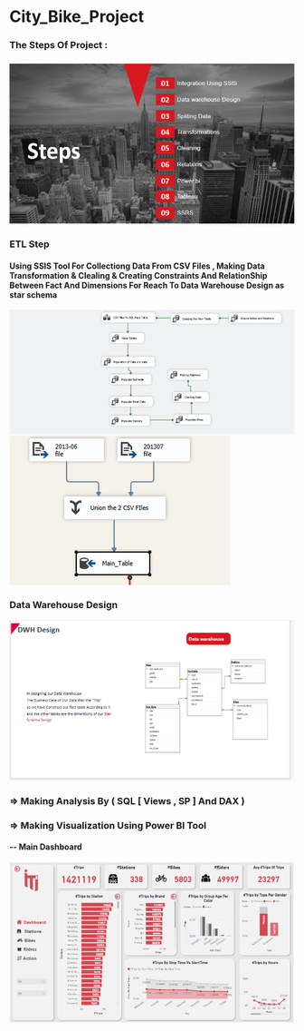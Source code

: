 # City_Bike_Project
### The Steps Of Project : 
###           
###         
![](ETL&SQL/steps.PNG)
### ETL Step 
#### Using SSIS Tool For Collectiong Data From CSV Files , Making Data Transformation & Clealing & Creating Constraints And RelationShip Between Fact And Dimensions For Reach To Data Warehouse Design as star schema

![](ETL&SQL/ETL.PNG)
![](ETL&SQL/Etl2.PNG)

### Data Warehouse Design

![](ETL&SQL/DW.PNG)

### => Making Analysis By ( SQL [ Views , SP ] And DAX )
### => Making Visualization Using Power BI Tool
#### -- Main Dashboard
![](Power_BI/Main_Dashboard.PNG)

 
